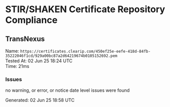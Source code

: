# STIR/SHAKEN Certificate Repository Compliance

## TransNexus

Name: `https://certificates.clearip.com/450ef25e-eefe-418d-84fb-35222046f1cd/929a00bc87a2d64219674b0105152692.pem`\
Tested At: 02 Jun 25 18:24 UTC\
Time: 21ms

### Issues

no warning, or error, or notice date level issues were found

Generated: 02 Jun 25 18:58 UTC